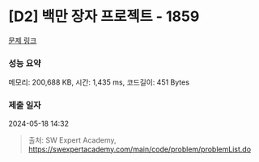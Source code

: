 # [D2] 백만 장자 프로젝트 - 1859 

[문제 링크](https://swexpertacademy.com/main/code/problem/problemDetail.do?contestProbId=AV5LrsUaDxcDFAXc) 

### 성능 요약

메모리: 200,688 KB, 시간: 1,435 ms, 코드길이: 451 Bytes

### 제출 일자

2024-05-18 14:32



> 출처: SW Expert Academy, https://swexpertacademy.com/main/code/problem/problemList.do